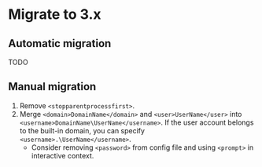 # Migrate to 3.x

## Automatic migration

TODO

## Manual migration

1. Remove `<stopparentprocessfirst>`.
1. Merge `<domain>DomainName</domain>` and `<user>UserName</user>` into `<username>DomainName\UserName</username>`. If the user account belongs to the built-in domain, you can specify `<username>.\UserName</username>`.
   - Consider removing `<password>` from config file and using `<prompt>` in interactive context.
